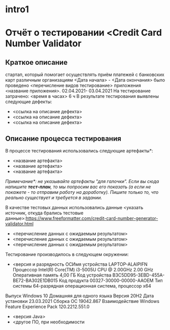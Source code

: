 # intro1
# Отчёт о тестировании <Credit Card Number Validator

## Краткое описание
стартап, который помогает осуществлять приём платежей с банковских карт различным организациям
<Дата начала> - <Дата окончания> было проведено <перечисление видов тестирование> приложения <название приложения>.
02.04.2021- 03.04.2021
На тестирование затрачено: <время в часах>
6 ч
В результате тестирования выявлены следующие дефекты:
* <ссылка на описание дефекта>
* <ссылка на описание дефекта>
* <ссылка на описание дефекта>

## Описание процесса тестирования

В процессе тестирования использовались следующие артефакты*:
* <название артефакта>
* <название артефакта>
* <название артефакта>

*Примечание\*: не указывайте артефакты "для галочки". Если вы сюда напишите **тест-план**, то мы попросим вас его показать (а если не покажете - то отправим работу на доработку). Пишите только то, что реально существует и требуется в задании.*

В качестве тестовых данных использовались данные <указать источник, откуда брались тестовые данные>:https://www.freeformatter.com/credit-card-number-generator-validator.html
* <перечисление данных с ожидаемым результатом>
* <перечисление данных с ожидаемым результатом>
* <перечисление данных с ожидаемым результатом>

Тестирование производилось в следующем окружении:
* <версия и разрядность ОСИмя устройства	LAPTOP-ALAIPIFN
Процессор	Intel(R) Core(TM) i3-5005U CPU @ 2.00GHz   2.00 GHz
Оперативная память	4,00 ГБ
Код устройства	B3C5DD95-3EBD-455A-BE72-BA302E1DB015
Код продукта	00327-30000-00000-AAOEM
Тип системы	64-разрядная операционная система, процессор x64

Выпуск	Windows 10 Домашняя для одного языка
Версия	20H2
Дата установки	‎23.‎03.‎2021
Сборка ОС	19042.867
Взаимодействие	Windows Feature Experience Pack 120.2212.551.0

* <версия Java>
* <другое ПО, при необходимости
